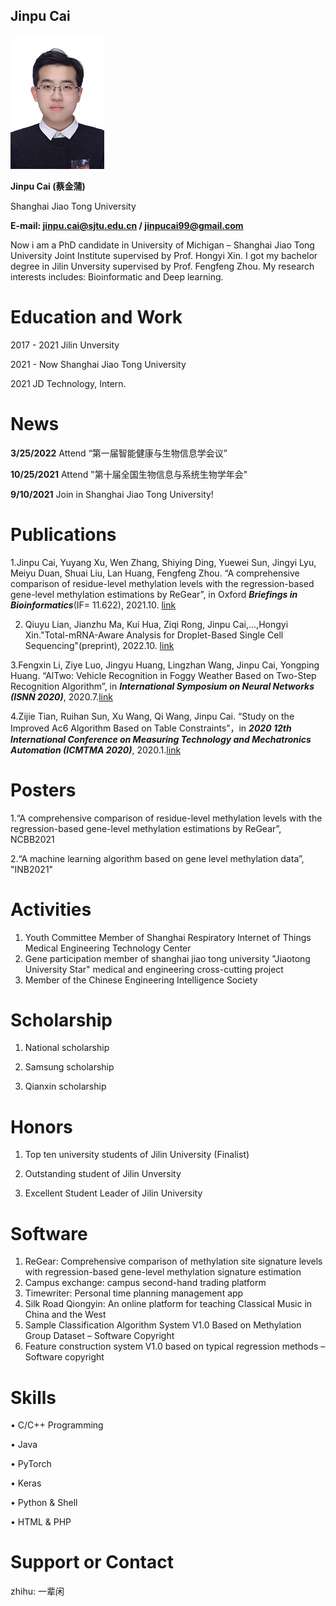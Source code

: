 ## Jinpu Cai

![image](https://github.com/Carroll105/Carroll105.github.io/raw/main/IMG_0095.JPG)


**Jinpu Cai (蔡金蒲)**

Shanghai Jiao Tong University

**E-mail: jinpu.cai@sjtu.edu.cn / jinpucai99@gmail.com** 


Now i am a PhD candidate in University of Michigan – Shanghai Jiao Tong University Joint Institute supervised by Prof. Hongyi Xin. I got my bachelor degree in Jilin Unversity supervised by Prof. Fengfeng Zhou. My research interests includes: Bioinformatic and Deep learning.


# Education and Work
2017 - 2021 Jilin Unversity

2021 - Now Shanghai Jiao Tong University

2021 JD Technology, Intern.


# News

**3/25/2022** Attend “第一届智能健康与生物信息学会议”

**10/25/2021** Attend "第十届全国生物信息与系统生物学年会"

**9/10/2021** Join in Shanghai Jiao Tong University!

# Publications
1.Jinpu Cai, Yuyang Xu, Wen Zhang, Shiying Ding, Yuewei Sun, Jingyi Lyu, Meiyu Duan, Shuai Liu, Lan Huang, Fengfeng Zhou. “A comprehensive comparison of residue-level methylation levels with the regression-based gene-level methylation estimations by ReGear”, in Oxford _**Briefings in Bioinformatics**_(IF= 11.622), 2021.10. [link](https://academic.oup.com/bib/article/22/4/bbaa253/5921981?login=true)

2. Qiuyu Lian, Jianzhu Ma, Kui Hua, Ziqi Rong, Jinpu Cai,...,Hongyi Xin."Total-mRNA-Aware Analysis for Droplet-Based Single Cell Sequencing"(preprint), 2022.10. [link](https://www.researchsquare.com/article/rs-2211167/v1)

3.Fengxin Li, Ziye Luo, Jingyu Huang, Lingzhan Wang, Jinpu Cai, Yongping Huang. “AlTwo: Vehicle Recognition in Foggy Weather Based on Two-Step Recognition Algorithm”, in _**International Symposium on Neural Networks (ISNN 2020)**_, 2020.7.[link](https://link.springer.com/chapter/10.1007/978-3-030-64221-1_12)

4.Zijie Tian, Ruihan Sun, Xu Wang, Qi Wang, Jinpu Cai. “Study on the Improved Ac6 Algorithm Based on Table Constraints”，in _**2020 12th International Conference on Measuring Technology and Mechatronics Automation (ICMTMA 2020)**_, 2020.1.[link](https://ieeexplore.ieee.org/abstract/document/9050399?casa_token=WjcEEeDx1AAAAAAA:lsRyVw9-ekBN8q24WHK6Gme2NPaUTDaGDLdx6LCG4Zfs3IQilIDusJKnRR3J5Bzpa1ebtQ)

# Posters
1.“A comprehensive comparison of residue-level methylation levels with the regression-based gene-level methylation estimations by ReGear”, NCBB2021

2.“A machine learning algorithm based on gene level methylation data”, "INB2021"

# Activities
1. Youth Committee Member of Shanghai Respiratory Internet of Things Medical Engineering Technology Center
2. Gene participation member of shanghai jiao tong university "Jiaotong University Star" medical and engineering cross-cutting project
3. Member of the Chinese Engineering Intelligence Society

# Scholarship 
1. National scholarship

2. Samsung scholarship

3. Qianxin scholarship

# Honors
1. Top ten university students of Jilin University (Finalist)

2. Outstanding student of Jilin Unversity

3. Excellent Student Leader of Jilin University

# Software
1. ReGear: Comprehensive comparison of methylation site signature levels with regression-based gene-level methylation signature estimation
2. Campus exchange: campus second-hand trading platform
3. Timewriter: Personal time planning management app
4. Silk Road Qiongyin: An online platform for teaching Classical Music in China and the West
5. Sample Classification Algorithm System V1.0 Based on Methylation Group Dataset – Software Copyright
6. Feature construction system V1.0 based on typical regression methods – Software copyright

# Skills
• C/C++ Programming

• Java

• PyTorch

• Keras

• Python & Shell

• HTML & PHP


# Support or Contact
zhihu: 一辈闲
